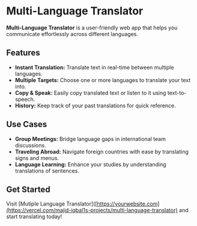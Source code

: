 # Multi-Language Translator

**Multi-Language Translator** is a user-friendly web app that helps you communicate effortlessly across different languages.

## Features
- **Instant Translation:** Translate text in real-time between multiple languages.
- **Multiple Targets:** Choose one or more languages to translate your text into.
- **Copy & Speak:** Easily copy translated text or listen to it using text-to-speech.
- **History:** Keep track of your past translations for quick reference.

## Use Cases
- **Group Meetings:** Bridge language gaps in international team discussions.
- **Traveling Abroad:** Navigate foreign countries with ease by translating signs and menus.
- **Language Learning:** Enhance your studies by understanding translations of sentences.

## Get Started
Visit [Mutiple Language Translator]([https://yourwebsite.com](https://vercel.com/majid-iqbal1s-projects/multi-language-translator) and start translating today!
